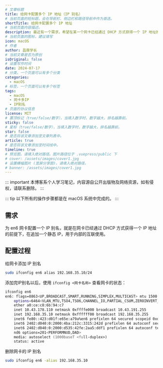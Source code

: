```yaml
---
# 文章标题
title: 给网卡配置多个 IP 地址（IP 别名）
# 当前页面的短标题，会在导航栏、侧边栏和路径导航中作为首选。
shortTitle: 给网卡配置多个 IP 地址
# 当前页面内容描述。
description: 最近有一个需求，希望在某一个网卡已经通过 DHCP 方式获得一个 IP 地址的前提下，在追加一个静态 IP，用于内部的互联使用，这里以 en6 网卡为例，记录一下配置过程。
# 当前页面的图标，建议填写
icon: macOS
# 作者
author: 昌霖学长
# 当前文章是否为原创
isOriginal: false
# 设置写作时间
date: 2024-07-17
# 分类，一个页面可以有多个分类
categories: 
  - macOS
# 标签，一个页面可以有多个标签
tags: 
  - macOS
  - 网卡多IP
  - IP别名
# 页面的协议信息
license: MIT 
# 置顶标记（true/false/数字），当填入数字时，数字越大，排名越靠前。
sticky: false
# 星标（true/false/数字），当填入数字时，数字越大，排名越靠前。
star: false
# 是否将该文章添加至文章列表中。
article: true
# 是否将该文章添加至时间线中。
timeline: true
# 预览图。请填入绝对路径。图片路径位于 .vuepress/public 下
# cover: /assets/images/cover1.jpg
# 设置横幅图片 (宽屏分享图)，请填入绝对路径。
# banner: /assets/images/cover1.jpg
---
```


::: important
本博客系个人学习笔记，内容源自公开出版物及网络资源，如有侵权，请联系删除。
:::

::: tip
以下所有的操作步骤都是在 macOS 系统中完成的。
:::

## 需求

为 en6 网卡配置一个 IP 别名，就是在网卡已经通过 DHCP 方式获得一个 IP 地址的前提下，在追加一个静态 IP，用于内部的互联使用。

## 配置过程

给网卡添加 IP 别名

```zsh
sudo ifconfig en6 alias 192.168.35.10/24
```

添加完IP别名以后，使用 `ifconfig <网卡名称>` 查看网卡的状态：

```zsh
ifconfig en6
en6: flags=8863<UP,BROADCAST,SMART,RUNNING,SIMPLEX,MULTICAST> mtu 1500
	options=6464<VLAN_MTU,TSO4,TSO6,CHANNEL_IO,PARTIAL_CSUM,ZEROINVERT_CSUM>
	ether a0:ce:c8:6b:94:c7
	inet 10.43.178.110 netmask 0xffffe000 broadcast 10.43.191.255
	inet 192.168.35.10 netmask 0xffffff00 broadcast 192.168.35.255
	inet6 fe80::423:d01f:e65e:a79a%en6 prefixlen 64 secured scopeid 0xd 
	inet6 2402:d040:0:2000:4ba:212c:3315:242d prefixlen 64 autoconf secured 
	inet6 2402:d040:0:2000:d535:42fe:2aa5:ddf1 prefixlen 64 autoconf temporary 
	nd6 options=201<PERFORMNUD,DAD>
	media: autoselect (1000baseT <full-duplex>)
	status: active
```

删除网卡的 IP 别名

```zsh
sudo ifconfig en6 -alias 192.168.35.10
```
